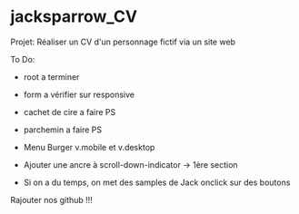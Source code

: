 # jacksparrow_CV
Projet: Réaliser un CV d'un personnage fictif via un site web


To Do:
- root a terminer
- form a vérifier sur responsive
- cachet de cire a faire PS
- parchemin a faire PS

- Menu Burger v.mobile et v.desktop
- Ajouter une ancre à scroll-down-indicator -> 1ère section
- Si on a du temps, on met des samples de Jack onclick sur des boutons


Rajouter nos github !!!
